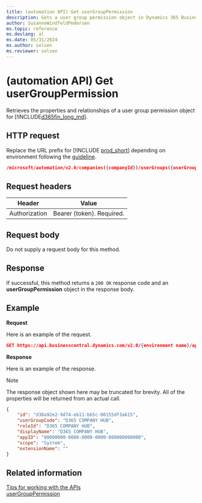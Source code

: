 ```yaml
---
title: (automation API) Get userGroupPermission
description: Gets a user group permission object in Dynamics 365 Business Central.
author: SusanneWindfeldPedersen
ms.topic: reference
ms.devlang: al
ms.date: 05/31/2024
ms.author: solsen
ms.reviewer: solsen
---
```


<!-- NOTE: This article is an auto-generated stub from the metadata file. -->
<!-- The sections marked with an EDIT_IS_REQUIRED require manual editing. -->
# (automation API) Get userGroupPermission

Retrieves the properties and relationships of a user group permission object for [!INCLUDE[d365fin_long_md](../../includes/d365fin_long_md.md)].

## HTTP request

Replace the URL prefix for [!INCLUDE [prod_short](../../includes/prod_short.md)] depending on environment following the [guideline](../../api-reference/v2.0/enabling-apis-for-dynamics-nav.md).


```json
/microsoft/automation/v2.0/companies({companyId})/userGroups({userGroupId})/userGroupPermission({userGroupPermissionId})
```

## Request headers

|Header|Value|
|------|-----|
|Authorization  |Bearer {token}. Required. |

## Request body

Do not supply a request body for this method.

## Response

If successful, this method returns a ```200 OK``` response code and an **userGroupPermission** object in the response body.

## Example

**Request**

Here is an example of the request.
```json
GET https://api.businesscentral.dynamics.com/v2.0/{environment name}/api/microsoft/automation/v2.0/companies({companyId})/userGroups({userGroupId})/userGroupPermission({userGroupPermissionId})
```

**Response**

Here is an example of the response. 

> [!NOTE]  
>   The response object shown here may be truncated for brevity. All of the properties will be returned from an actual call.

```json
{
    "id": "d38a92e2-9d74-eb11-bb5c-00155df3a615",
    "userGroupCode": "D365 COMPANY HUB",
    "roleId": "D365 COMPANY HUB",
    "displayName": "D365 COMPANY HUB",
    "appID": "00000000-0000-0000-0000-000000000000",
    "scope": "System",
    "extensionName": ""
}
```

## Related information

[Tips for working with the APIs](../../developer/devenv-connect-apps-tips.md)  
[userGroupPermission](../resources/dynamics_usergrouppermission.md)  
